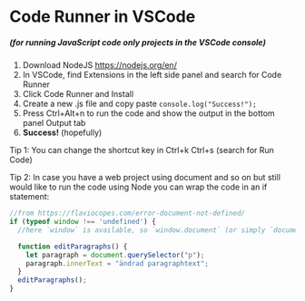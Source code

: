 # Code Runner in VSCode

##### (for running JavaScript code only projects in the VSCode console)

1. Download NodeJS https://nodejs.org/en/
2. In VSCode, find Extensions in the left side panel and search for Code Runner
3. Click Code Runner and Install
4. Create a new .js file and copy paste `console.log("Success!");`
5. Press Ctrl+Alt+n to run the code and show the output in the bottom panel Output tab
6. **Success!** (hopefully)

Tip 1: You can change the shortcut key in Ctrl+k Ctrl+s (search for Run Code)

Tip 2: In case you have a web project using document and so on but still would like to run the code using Node you can wrap the code in an if statement:

```js
//from https://flaviocopes.com/error-document-not-defined/
if (typeof window !== 'undefined') {
  //here `window` is available, so `window.document` (or simply `document`) is available too

  function editParagraphs() {
    let paragraph = document.querySelector("p");
    paragraph.innerText = "ändrad paragraphtext";
  }
  editParagraphs();
}
```